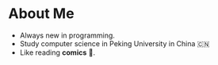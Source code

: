 # About Me
- Always new in programming.
- Study computer science in Peking University in China 🇨🇳
- Like reading **comics** 📖.
